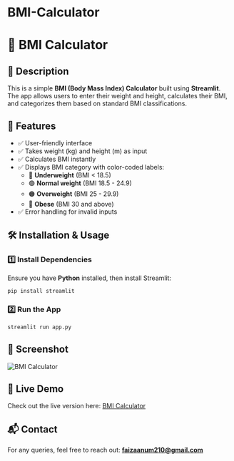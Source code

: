 # BMI-Calculator
# 💪 BMI Calculator

## 📌 Description
This is a simple **BMI (Body Mass Index) Calculator** built using **Streamlit**. The app allows users to enter their weight and height, calculates their BMI, and categorizes them based on standard BMI classifications.

## 🚀 Features
- ✅ User-friendly interface
- ✅ Takes weight (kg) and height (m) as input
- ✅ Calculates BMI instantly
- ✅ Displays BMI category with color-coded labels:
  - 🔵 **Underweight** (BMI < 18.5)
  - 🟢 **Normal weight** (BMI 18.5 - 24.9)
  - 🟠 **Overweight** (BMI 25 - 29.9)
  - 🔴 **Obese** (BMI 30 and above)
- ✅ Error handling for invalid inputs

## 🛠️ Installation & Usage

### 1️⃣ Install Dependencies
Ensure you have **Python** installed, then install Streamlit:
```sh
pip install streamlit
```

### 2️⃣ Run the App
```sh
streamlit run app.py
```

## 📸 Screenshot
![BMI Calculator](https://via.placeholder.com/600x300?text=BMI+Calculator+App)

## 🔗 Live Demo
Check out the live version here: [BMI Calculator](https://bmi-calculator-yedgzlreabrhsmnpzptneh.streamlit.app/)

## 📬 Contact
For any queries, feel free to reach out: **faizaanum210@gmail.com**

